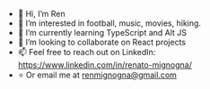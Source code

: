 
- 👋 Hi, I’m Ren
- 👀 I’m interested in football, music, movies, hiking.
- 🌱 I’m currently learning TypeScript and Alt JS
- 💞️ I’m looking to collaborate on React projects
- 📫 Feel free to reach out on LinkedIn: https://www.linkedin.com/in/renato-mignogna/
- ⭐️ Or email me at renmignogna@gmail.com

